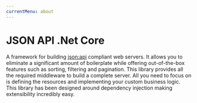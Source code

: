 ```yaml
---
currentMenu: about
---
```


# JSON API .Net Core

A framework for building [json:api](http://jsonapi.org/) compliant web servers. It allows you to eliminate a significant amount of boilerplate while offering out-of-the-box features such as sorting, filtering and pagination. This library provides all the required middleware to build a complete server. All you need to focus on is defining the resources and implementing your custom business logic. This library has been designed around dependency injection making extensibility incredibly easy.